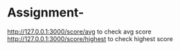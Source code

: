# Assignment-
http://127.0.0.1:3000/score/avg to check avg score
http://127.0.0.1:3000/score/highest to check highest score
